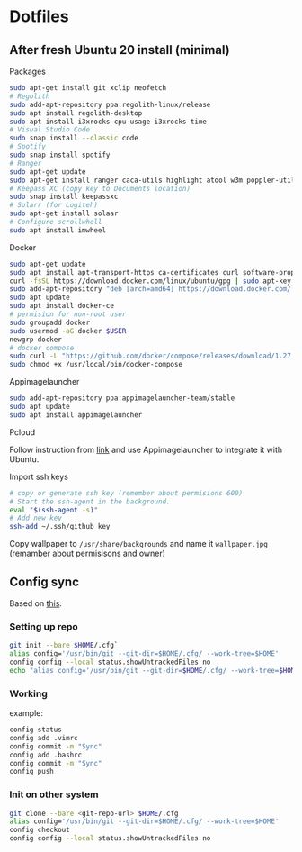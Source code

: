 # Dotfiles

## After fresh Ubuntu 20 install (minimal)

Packages

```bash
sudo apt-get install git xclip neofetch
# Regolith
sudo add-apt-repository ppa:regolith-linux/release
sudo apt install regolith-desktop
sudo apt install i3xrocks-cpu-usage i3xrocks-time
# Visual Studio Code
sudo snap install --classic code
# Spotify
sudo snap install spotify
# Ranger
sudo apt-get update
sudo apt-get install ranger caca-utils highlight atool w3m poppler-utils mediainfo
# Keepass XC (copy key to Documents location)
sudo snap install keepassxc
# Solarr (for Logiteh)
sudo apt-get install solaar
# Configure scrollwhell
sudo apt install imwheel
```

Docker

```bash
sudo apt-get update
sudo apt install apt-transport-https ca-certificates curl software-properties-common
curl -fsSL https://download.docker.com/linux/ubuntu/gpg | sudo apt-key add -
sudo add-apt-repository "deb [arch=amd64] https://download.docker.com/linux/ubuntu focal stable"
sudo apt update
sudo apt install docker-ce
# permision for non-root user
sudo groupadd docker
sudo usermod -aG docker $USER
newgrp docker
# docker compose
sudo curl -L "https://github.com/docker/compose/releases/download/1.27.4/docker-compose-$(uname -s)-$(uname -m)" -o /usr/local/bin/docker-compose
sudo chmod +x /usr/local/bin/docker-compose
```

Appimagelauncher

```bash
sudo add-apt-repository ppa:appimagelauncher-team/stable
sudo apt update
sudo apt install appimagelauncher
```

Pcloud

Follow instruction from [link](https://www.pcloud.com/how-to-install-pcloud-drive-linux.html) and use Appimagelauncher to integrate it with Ubuntu.

Import ssh keys

```bash
# copy or generate ssh key (remember about permisions 600)
# Start the ssh-agent in the background.
eval "$(ssh-agent -s)"
# Add new key
ssh-add ~/.ssh/github_key
```

Copy wallpaper to `/usr/share/backgrounds` and name it `wallpaper.jpg` (remamber about permisisons and owner)

## Config sync

Based on [this](https://www.atlassian.com/git/tutorials/dotfiles).

### Setting up repo

```bash
git init --bare $HOME/.cfg`
alias config='/usr/bin/git --git-dir=$HOME/.cfg/ --work-tree=$HOME'
config config --local status.showUntrackedFiles no
echo "alias config='/usr/bin/git --git-dir=$HOME/.cfg/ --work-tree=$HOME'" >> $HOME/.bash_aliases
```

### Working

example:

```bash
config status
config add .vimrc
config commit -m "Sync"
config add .bashrc
config commit -m "Sync"
config push
```

### Init on other system

```bash
git clone --bare <git-repo-url> $HOME/.cfg
alias config='/usr/bin/git --git-dir=$HOME/.cfg/ --work-tree=$HOME'
config checkout
config config --local status.showUntrackedFiles no
```
